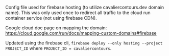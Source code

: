 Config file used for firebase hosting (to utilize cavaliercontours.dev domain name). This was only
used once to redirect all traffic to the cloud run container service (not using firebase CDN).

Google cloud doc page on mapping the domain: https://cloud.google.com/run/docs/mapping-custom-domains#firebase

Updated using the firebase cli, `firebase deploy --only hosting --project PROJECT_ID` where `PROJECT_ID = cavaliercontours`.
